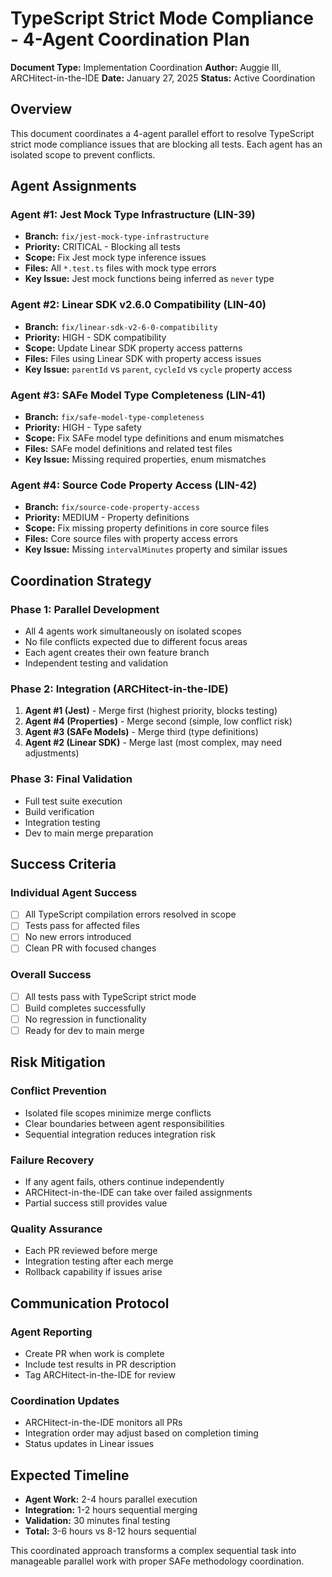 # TypeScript Strict Mode Compliance - 4-Agent Coordination Plan

**Document Type:** Implementation Coordination
**Author:** Auggie III, ARCHitect-in-the-IDE
**Date:** January 27, 2025
**Status:** Active Coordination

## Overview

This document coordinates a 4-agent parallel effort to resolve TypeScript strict mode compliance issues that are blocking all tests. Each agent has an isolated scope to prevent conflicts.

## Agent Assignments

### Agent #1: Jest Mock Type Infrastructure (LIN-39)
- **Branch:** `fix/jest-mock-type-infrastructure`
- **Priority:** CRITICAL - Blocking all tests
- **Scope:** Fix Jest mock type inference issues
- **Files:** All `*.test.ts` files with mock type errors
- **Key Issue:** Jest mock functions being inferred as `never` type

### Agent #2: Linear SDK v2.6.0 Compatibility (LIN-40)
- **Branch:** `fix/linear-sdk-v2-6-0-compatibility`
- **Priority:** HIGH - SDK compatibility
- **Scope:** Update Linear SDK property access patterns
- **Files:** Files using Linear SDK with property access issues
- **Key Issue:** `parentId` vs `parent`, `cycleId` vs `cycle` property access

### Agent #3: SAFe Model Type Completeness (LIN-41)
- **Branch:** `fix/safe-model-type-completeness`
- **Priority:** HIGH - Type safety
- **Scope:** Fix SAFe model type definitions and enum mismatches
- **Files:** SAFe model definitions and related test files
- **Key Issue:** Missing required properties, enum mismatches

### Agent #4: Source Code Property Access (LIN-42)
- **Branch:** `fix/source-code-property-access`
- **Priority:** MEDIUM - Property definitions
- **Scope:** Fix missing property definitions in core source files
- **Files:** Core source files with property access errors
- **Key Issue:** Missing `intervalMinutes` property and similar issues

## Coordination Strategy

### Phase 1: Parallel Development
- All 4 agents work simultaneously on isolated scopes
- No file conflicts expected due to different focus areas
- Each agent creates their own feature branch
- Independent testing and validation

### Phase 2: Integration (ARCHitect-in-the-IDE)
1. **Agent #1 (Jest)** - Merge first (highest priority, blocks testing)
2. **Agent #4 (Properties)** - Merge second (simple, low conflict risk)
3. **Agent #3 (SAFe Models)** - Merge third (type definitions)
4. **Agent #2 (Linear SDK)** - Merge last (most complex, may need adjustments)

### Phase 3: Final Validation
- Full test suite execution
- Build verification
- Integration testing
- Dev to main merge preparation

## Success Criteria

### Individual Agent Success
- [ ] All TypeScript compilation errors resolved in scope
- [ ] Tests pass for affected files
- [ ] No new errors introduced
- [ ] Clean PR with focused changes

### Overall Success
- [ ] All tests pass with TypeScript strict mode
- [ ] Build completes successfully
- [ ] No regression in functionality
- [ ] Ready for dev to main merge

## Risk Mitigation

### Conflict Prevention
- Isolated file scopes minimize merge conflicts
- Clear boundaries between agent responsibilities
- Sequential integration reduces integration risk

### Failure Recovery
- If any agent fails, others continue independently
- ARCHitect-in-the-IDE can take over failed assignments
- Partial success still provides value

### Quality Assurance
- Each PR reviewed before merge
- Integration testing after each merge
- Rollback capability if issues arise

## Communication Protocol

### Agent Reporting
- Create PR when work is complete
- Include test results in PR description
- Tag ARCHitect-in-the-IDE for review

### Coordination Updates
- ARCHitect-in-the-IDE monitors all PRs
- Integration order may adjust based on completion timing
- Status updates in Linear issues

## Expected Timeline

- **Agent Work:** 2-4 hours parallel execution
- **Integration:** 1-2 hours sequential merging
- **Validation:** 30 minutes final testing
- **Total:** 3-6 hours vs 8-12 hours sequential

This coordinated approach transforms a complex sequential task into manageable parallel work with proper SAFe methodology coordination.
